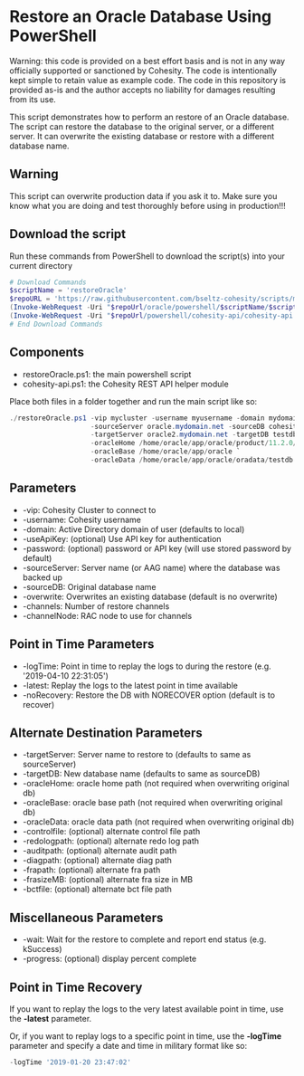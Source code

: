 # Restore an Oracle Database Using PowerShell

Warning: this code is provided on a best effort basis and is not in any way officially supported or sanctioned by Cohesity. The code is intentionally kept simple to retain value as example code. The code in this repository is provided as-is and the author accepts no liability for damages resulting from its use.

This script demonstrates how to perform an restore of an Oracle database. The script can restore the database to the original server, or a different server. It can overwrite the existing database or restore with a different database name.  

## Warning

This script can overwrite production data if you ask it to. Make sure you know what you are doing and test thoroughly before using in production!!!

## Download the script

Run these commands from PowerShell to download the script(s) into your current directory

```powershell
# Download Commands
$scriptName = 'restoreOracle'
$repoURL = 'https://raw.githubusercontent.com/bseltz-cohesity/scripts/master'
(Invoke-WebRequest -Uri "$repoUrl/oracle/powershell/$scriptName/$scriptName.ps1").content | Out-File "$scriptName.ps1"; (Get-Content "$scriptName.ps1") | Set-Content "$scriptName.ps1"
(Invoke-WebRequest -Uri "$repoUrl/powershell/cohesity-api/cohesity-api.ps1").content | Out-File cohesity-api.ps1; (Get-Content cohesity-api.ps1) | Set-Content cohesity-api.ps1
# End Download Commands
```

## Components

* restoreOracle.ps1: the main powershell script
* cohesity-api.ps1: the Cohesity REST API helper module

Place both files in a folder together and run the main script like so:

```powershell
./restoreOracle.ps1 -vip mycluster -username myusername -domain mydomain.net `
                    -sourceServer oracle.mydomain.net -sourceDB cohesity `
                    -targetServer oracle2.mydomain.net -targetDB testdb `
                    -oracleHome /home/oracle/app/oracle/product/11.2.0/dbhome_1 `
                    -oracleBase /home/oracle/app/oracle `
                    -oracleData /home/oracle/app/oracle/oradata/testdb

```

## Parameters

* -vip: Cohesity Cluster to connect to
* -username: Cohesity username
* -domain: Active Directory domain of user (defaults to local)
* -useApiKey: (optional) Use API key for authentication
* -password: (optional) password or API key (will use stored password by default)
* -sourceServer: Server name (or AAG name) where the database was backed up
* -sourceDB: Original database name
* -overwrite: Overwrites an existing database (default is no overwrite)
* -channels: Number of restore channels
* -channelNode: RAC node to use for channels

## Point in Time Parameters

* -logTime: Point in time to replay the logs to during the restore (e.g. '2019-04-10 22:31:05')
* -latest: Replay the logs to the latest point in time available
* -noRecovery: Restore the DB with NORECOVER option (default is to recover)

## Alternate Destination Parameters

* -targetServer: Server name to restore to (defaults to same as sourceServer)
* -targetDB: New database name (defaults to same as sourceDB)
* -oracleHome: oracle home path (not required when overwriting original db)
* -oracleBase: oracle base path (not required when overwriting original db)
* -oracleData: oracle data path (not required when overwriting original db)
* -controlfile: (optional) alternate control file path
* -redologpath: (optional) alternate redo log path
* -auditpath: (optional) alternate audit path
* -diagpath: (optional) alternate diag path
* -frapath: (optional) alternate fra path
* -frasizeMB: (optional) alternate fra size in MB
* -bctfile: (optional) alternate bct file path

## Miscellaneous Parameters

* -wait: Wait for the restore to complete and report end status (e.g. kSuccess)
* -progress: (optional) display percent complete

## Point in Time Recovery

If you want to replay the logs to the very latest available point in time, use the **-latest** parameter.

Or, if you want to replay logs to a specific point in time, use the **-logTime** parameter and specify a date and time in military format like so:

```powershell
-logTime '2019-01-20 23:47:02'
```
